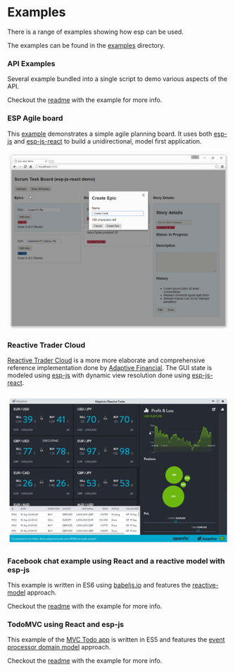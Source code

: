 # Examples 

There is a range of examples showing how esp can be used.

The examples can be found in the [examples](https://github.com/esp/esp-js/tree/master/examples/) directory.

### API Examples
Several example bundled into a single script to demo various aspects of the API.

Checkout the [readme](https://github.com/esp/esp-js/tree/master/examples/api) with the example for more info.

### ESP Agile board

This [example](https://github.com/esp/esp-js/tree/master/examples/esp-js-react-agile-board) demonstrates a simple agile planning board.
It uses both [esp-js](https://www.npmjs.com/package/esp-js) and [esp-js-react](https://www.npmjs.com/package/esp-js-react) to build a unidirectional, model first application.

![ESP Agile board Example](../images/esp-agile-demo.gif)

### Reactive Trader Cloud

[Reactive Trader Cloud](https://github.com/AdaptiveConsulting/ReactiveTraderCloud) is a more more elaborate and comprehensive reference implementation done by [Adaptive Financial](http://weareadaptive.com/). 
The GUI state is modeled using [esp-js](https://www.npmjs.com/package/esp-js) with dynamic view resolution done using [esp-js-react](https://www.npmjs.com/package/esp-js-react).

![ESP Agile board Example](../images/esp-rt-electron.gif)

###  <a name="fbchat"> Facebook chat example using React and a reactive model with esp-js 

This example is written in ES6 using [babeljs.io](https://babeljs.io) and features the [reactive-model](../modelling-approaches/reactive-domain-model.md#reactive-model) approach.

Checkout the [readme](https://github.com/esp/esp-js/tree/master/examples/esp-chat-react-es6) with the example for more info.

### TodoMVC using React and esp-js

This example of the [MVC Todo app](http://todomvc.com) is written in ES5 and features the [event processor domain model](../modelling-approaches/event-processor-domain-model.md) approach.

Checkout the [readme](https://github.com/esp/esp-js/tree/master/examples/esp-todomvc-react) with the example for more info.
